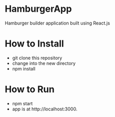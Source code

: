 # HamburgerApp
Hamburger builder application built using React.js 

# How to Install
- git clone this repository
- change into the new directory
- npm install

# How to Run
- npm start
- app is at http://localhost:3000.

